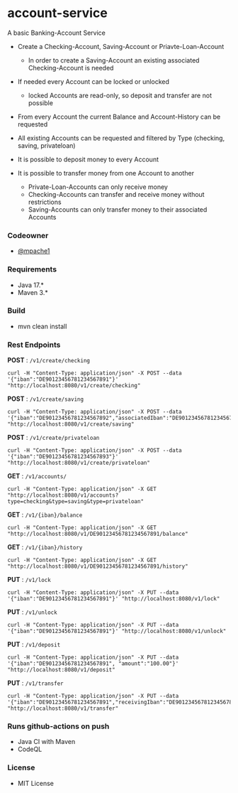 # account-service

A basic Banking-Account Service

- Create a Checking-Account, Saving-Account or Priavte-Loan-Account
    - In order to create a Saving-Account an existing associated Checking-Account is needed
  

- If needed every Account can be locked or unlocked
    - locked Accounts are read-only, so deposit and transfer are not possible


- From every Account the current Balance and Account-History can be requested


- All existing Accounts can be requested and filtered by Type (checking, saving, privateloan)


- It is possible to deposit money to every Account


- It is possible to transfer money from one Account to another
    - Private-Loan-Accounts can only receive money
    - Checking-Accounts can transfer and receive money without restrictions
    - Saving-Accounts can only transfer money to their associated Accounts
    

### Codeowner
- [@mpache1](https://github.com/mpache1)


### Requirements
 - Java 17.*
 - Maven 3.*

### Build
 - mvn clean install

### Rest Endpoints
**POST** : `/v1/create/checking`
```
curl -H "Content-Type: application/json" -X POST --data '{"iban":"DE90123456781234567891"}' "http://localhost:8080/v1/create/checking"
```

**POST** : `/v1/create/saving`
```
curl -H "Content-Type: application/json" -X POST --data '{"iban":"DE90123456781234567892","associatedIban":"DE90123456781234567891"}' "http://localhost:8080/v1/create/saving"
```

**POST** : `/v1/create/privateloan`
```
curl -H "Content-Type: application/json" -X POST --data '{"iban":"DE90123456781234567893"}' "http://localhost:8080/v1/create/privateloan"
```

**GET** : `/v1/accounts/`
```
curl -H "Content-Type: application/json" -X GET "http://localhost:8080/v1/accounts?type=checking&type=saving&type=privateloan"
```

**GET** : `/v1/{iban}/balance`
```
curl -H "Content-Type: application/json" -X GET "http://localhost:8080/v1/DE90123456781234567891/balance"
```

**GET** : `/v1/{iban}/history`
```
curl -H "Content-Type: application/json" -X GET "http://localhost:8080/v1/DE90123456781234567891/history"
```

**PUT** : `/v1/lock`
```
curl -H "Content-Type: application/json" -X PUT --data '{"iban":"DE90123456781234567891"}' "http://localhost:8080/v1/lock"
```

**PUT** : `/v1/unlock`
```
curl -H "Content-Type: application/json" -X PUT --data '{"iban":"DE90123456781234567891"}' "http://localhost:8080/v1/unlock"
```

**PUT** : `/v1/deposit`
```
curl -H "Content-Type: application/json" -X PUT --data '{"iban":"DE90123456781234567891", "amount":"100.00"}' "http://localhost:8080/v1/deposit"
```

**PUT** : `/v1/transfer`
```
curl -H "Content-Type: application/json" -X PUT --data '{"iban":"DE90123456781234567891","receivingIban":"DE90123456781234567892","amount":"100.00"}' "http://localhost:8080/v1/transfer"
```

### Runs github-actions on push
- Java CI with Maven
- CodeQL

### License
- MIT License

